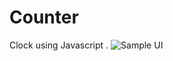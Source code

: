 # Counter
Clock using Javascript .
![Sample UI]('https://github.com/advaith-unnikrishnan/counter/blob/master/images/ss1.PNG')
